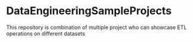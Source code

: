 # DataEngineeringSampleProjects
This repository is combination of multiple project who can showcase ETL operations on different datasets
